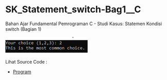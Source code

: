# SK_Statement_switch-Bag1__C
Bahan Ajar Fundamental Pemrograman C - Studi Kasus: Statemen Kondisi switch (Bagian 1)<br><br>
<img src="https://github.com/RizkyKhapidsyah/SK_Statement_switch-Bag1__C/blob/master/result/001.PNG"><br><br>
Lihat Source Code : <br>
- <a href="https://github.com/RizkyKhapidsyah/SK_Statement_switch-Bag1__C/blob/master/Source.c">Program</a>
